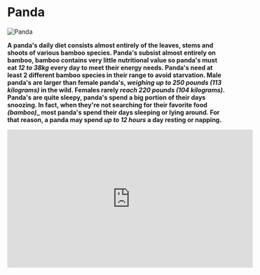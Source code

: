 # Panda

![Panda](https://encrypted-tbn3.gstatic.com/images?q=tbn:ANd9GcRSSnUKBEpJPyIoLsni5ccYhMdc4r7xScc6rAFTerPT3V7DKr43)

**A panda's daily diet consists almost entirely of the leaves, stems and shoots of various bamboo species. Panda's subsist almost entirely on bamboo, bamboo contains very little nutritional value so panda's must eat _12 to 38kg_ every day to meet their energy needs. Panda's need at least 2 different bamboo species in their range to avoid starvation. Male panda's are larger than female panda's, _weighing up to 250 pounds (113 kilograms)_ in the wild. Females rarely _reach 220 pounds (104 kilograms)_. Panda's are quite sleepy, panda's spend a big portion of their days snoozing. In fact, when they're not searching for their favorite food _(bamboo)__ most panda's spend their days sleeping or lying around. For that reason, a panda may spend _up to 12 hours_ a day resting or napping.**

<iframe width="560" height="315" src="https://www.youtube.com/embed/YdP2fFyjBWQ?si=btZogjwuXwwRmbp9" title="YouTube video player" frameborder="0" allow="accelerometer; autoplay; clipboard-write; encrypted-media; gyroscope; picture-in-picture; web-share" allowfullscreen></iframe>
